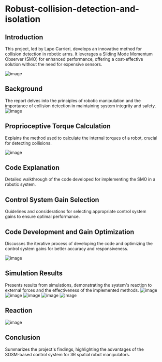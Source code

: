# Robust-collision-detection-and-isolation
## Introduction
This project, led by Lapo Carrieri, develops an innovative method for collision detection in robotic arms. It leverages a Sliding Mode Momentum Observer (SMO) for enhanced performance, offering a cost-effective solution without the need for expensive sensors.

![image](https://github.com/lapocarrieri/Robust-collision-detection-and-isolation/assets/56505429/8d4952f7-3755-41d7-89ef-d28a601589ae)

## Background
The report delves into the principles of robotic manipulation and the importance of collision detection in maintaining system integrity and safety.
![image](https://github.com/lapocarrieri/Robust-collision-detection-and-isolation/assets/56505429/3f6479ae-1f6d-4651-b284-c93b3f222d05)


## Proprioceptive Torque Calculation
Explains the method used to calculate the internal torques of a robot, crucial for detecting collisions.

![image](https://github.com/lapocarrieri/Robust-collision-detection-and-isolation/assets/56505429/5f991147-710a-459a-8ec0-b70ee79ff02e)


## Code Explanation
Detailed walkthrough of the code developed for implementing the SMO in a robotic system.


## Control System Gain Selection
Guidelines and considerations for selecting appropriate control system gains to ensure optimal performance.


## Code Development and Gain Optimization
Discusses the iterative process of developing the code and optimizing the control system gains for better accuracy and responsiveness.

![image](https://github.com/lapocarrieri/Robust-collision-detection-and-isolation/assets/56505429/d82a36bc-3191-4d81-8146-269fe1e12bc8)

## Simulation Results
Presents results from simulations, demonstrating the system's reaction to external forces and the effectiveness of the implemented methods.
![image](https://github.com/lapocarrieri/Robust-collision-detection-and-isolation/assets/56505429/82e56f55-d4a0-479a-94b0-4442e646e9ab)
![image](https://github.com/lapocarrieri/Robust-collision-detection-and-isolation/assets/56505429/b1389119-656f-4001-a35b-e912b1101b23)
![image](https://github.com/lapocarrieri/Robust-collision-detection-and-isolation/assets/56505429/feae5a5e-d5f9-44c1-a73b-4748a341c584)
![image](https://github.com/lapocarrieri/Robust-collision-detection-and-isolation/assets/56505429/88830ce6-e13b-4dbb-ba67-5a1775cba389)
![image](https://github.com/lapocarrieri/Robust-collision-detection-and-isolation/assets/56505429/e3bc2676-f259-4359-bbf3-a9776dcff9e5)
## Reaction
![image](https://github.com/lapocarrieri/Robust-collision-detection-and-isolation/assets/56505429/88630012-6541-4697-93d5-b8f218a11ae4)


## Conclusion
Summarizes the project's findings, highlighting the advantages of the SOSM-based control system for 3R spatial robot manipulators.

